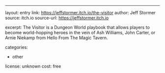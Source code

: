 ---
layout: entry
link: https://jeffstormer.itch.io/the-visitor 
author: Jeff Stormer
source: itch.io 
source-url: https://jeffstormer.itch.io

excerpt: The Visitor is a Dungeon World playbook that allows players to become world-hopping heroes in the vein of Ash Williams, John Carter, or Arnie Niekamp from Hello From The Magic Tavern.

categories:
- other

license: unknown
cost: free
